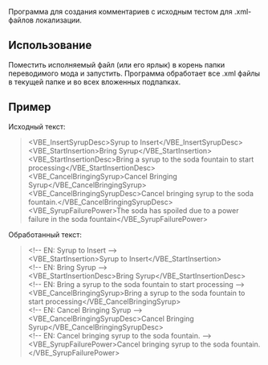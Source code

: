 Программа для создания комментариев с исходным тестом для .xml-файлов локализации.

## Использование
Поместить исполняемый файл (или его ярлык) в корень папки переводимого мода и запустить. Программа обработает все .xml файлы в текущей папке и во всех вложенных подпапках.

## Пример
Исходный текст:
> \<VBE_InsertSyrupDesc>Syrup to Insert</VBE_InsertSyrupDesc>\
> \<VBE_StartInsertion>Bring Syrup</VBE_StartInsertion>\
> \<VBE_StartInsertionDesc>Bring a syrup to the soda fountain to start processing</VBE_StartInsertionDesc>\
> \<VBE_CancelBringingSyrup>Cancel Bringing Syrup</VBE_CancelBringingSyrup>\
> \<VBE_CancelBringingSyrupDesc>Cancel bringing syrup to the soda fountain.</VBE_CancelBringingSyrupDesc>\
> \<VBE_SyrupFailurePower>The soda has spoiled due to a power failure in the soda fountain</VBE_SyrupFailurePower>

Обработанный текст:
> \<!-- EN: Syrup to Insert -->\
> \<VBE_StartInsertion>Syrup to Insert</VBE_StartInsertion>\
> \<!-- EN: Bring Syrup -->\
> \<VBE_StartInsertionDesc>Bring Syrup</VBE_StartInsertionDesc>\
> \<!-- EN: Bring a syrup to the soda fountain to start processing -->\
> \<VBE_CancelBringingSyrup>Bring a syrup to the soda fountain to start processing</VBE_CancelBringingSyrup>\
> \<!-- EN: Cancel Bringing Syrup -->\
> \<VBE_CancelBringingSyrupDesc>Cancel Bringing Syrup</VBE_CancelBringingSyrupDesc>\
> \<!-- EN: Cancel bringing syrup to the soda fountain. -->\
> \<VBE_SyrupFailurePower>Cancel bringing syrup to the soda fountain.</VBE_SyrupFailurePower>
